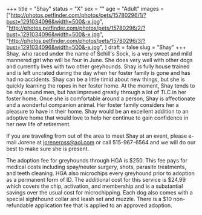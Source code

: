 +++
title = "Shay"
status = "X"
sex = ""
age = "Adult"
images = ["http://photos.petfinder.com/photos/pets/15780296/1/?bust=1291034096&width=500&-x.jpg",
"http://photos.petfinder.com/photos/pets/15780296/2/?bust=1291034096&width=500&-x.jpg",
"http://photos.petfinder.com/photos/pets/15780296/3/?bust=1291034096&width=500&-x.jpg",
]
draft = false
slug = "Shay"
+++
Shay, who raced under the name of Schill's Sock, is a very sweet and mild mannered girl who will be four in June.  She does very well with other dogs and currently lives with two other greyhounds.  Shay is fully house trained and is left uncrated during the day when her foster family is gone and has had no accidents.  Shay can be a little timid about new things, but she is quickly learning the ropes in her foster home.  At the moment, Shay tends to be shy around men, but has improved greatly through a lot of TLC in her foster home.  Once she is comfortable around a person, Shay is affectionate and a wonderful companion animal.  Her foster family considers her a pleasure to have in their home.  Shay would be an excellent addition to an adoptive home that would love to help her continue to gain confidence in her new life of retirement.  


  If you are traveling from out of the area to meet Shay at an event, please e-mail Jorene at joreneross@aol.com or call 515-967-6564 and we will do our best to make sure she is present.

The adoption fee for greyhounds through HGA is $250. This fee pays for medical costs including spay/neuter surgery, shots, parasite treatments, and teeth cleaning.  HGA also microchips every greyhound prior to adoption as a permanent form of ID.  The additional cost for this service is $24.99 which covers the chip, activation, and membership and is a substantial savings over the usual cost for microchipping.  Each dog also comes with a special sighthound collar and leash set and muzzle. There is a $10 non-refundable application fee that is applied to an approved adoption.
